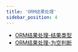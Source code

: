 ```yaml
---
title: 'ORM结果处理'
sidebar_position: 4
---
```


- [ORM结果处理-结果类型](output/goframe-v2.0-md/核心组件-重点/数据库ORM/ORM结果处理/ORM结果处理-结果类型)
- [ORM结果处理-为空判断](output/goframe-v2.0-md/核心组件-重点/数据库ORM/ORM结果处理/ORM结果处理-为空判断)